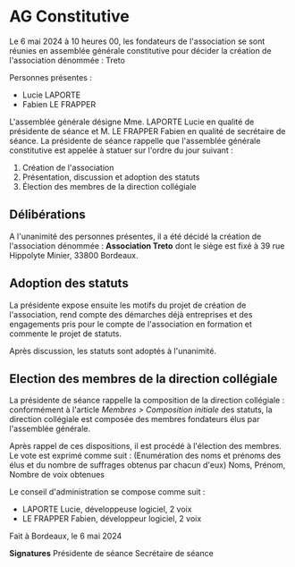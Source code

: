 # AG Constitutive

Le 6 mai 2024 à 10 heures 00, les fondateurs de l'association se sont réunies en assemblée générale constitutive pour décider la création de l'association dénommée : Treto

Personnes présentes :

* Lucie LAPORTE
* Fabien LE FRAPPER

L'assemblée générale désigne Mme. LAPORTE Lucie en qualité de présidente de séance et M. LE FRAPPER Fabien en qualité de secrétaire de séance. 
La présidente de séance rappelle que l'assemblée générale constitutive est appelée à statuer sur l'ordre du jour suivant :


1. Création de l'association
2. Présentation, discussion et adoption des statuts
3. Élection des membres de la direction collégiale

## Délibérations

A l'unanimité des personnes présentes, il a été décidé la création de l'association dénommée : **Association Treto** dont le siège est fixé à 39 rue Hippolyte Minier, 33800 Bordeaux.

## Adoption des statuts

La présidente expose ensuite les motifs du projet de création de l'association, rend compte des démarches déjà entreprises et des engagements pris pour le compte de l'association en formation et commente le projet de statuts.

Après discussion, les statuts sont adoptés à l'unanimité.

## Election des membres de la direction collégiale

La présidente de séance rappelle la composition de la direction collégiale : conformément à l'article *Membres > Composition initiale* des statuts, la direction collégiale est composée des membres fondateurs élus par l'assemblée générale.

Après rappel de ces dispositions, il est procédé à l'élection des membres. 
Le vote est exprimé comme suit : (Enumération des noms et prénoms des élus et du nombre de suffrages obtenus par chacun d'eux) Noms, Prénom, Nombre de voix obtenues

Le conseil d'administration se compose comme suit :

* LAPORTE Lucie, développeuse logiciel, 2 voix
* LE FRAPPER Fabien, développeur logiciel, 2 voix


Fait à Bordeaux, le 6 mai 2024

**Signatures** 
Présidente de séance                                Secrétaire de séance
